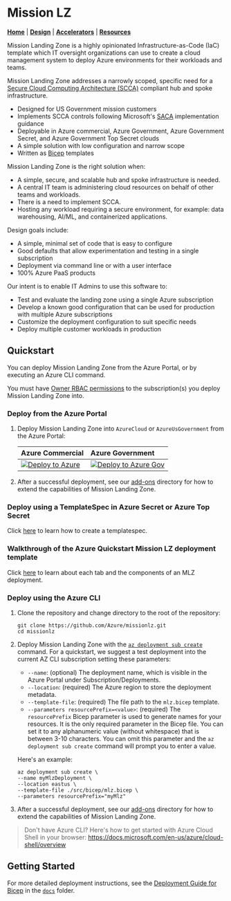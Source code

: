 # Mission LZ

[**Home**](./README.md) | [**Design**](./DESIGN.md) | [**Accelerators**](./ACCELERATORS.md) | [**Resources**](./RESOURCES.md)

Mission Landing Zone is a highly opinionated Infrastructure-as-Code (IaC) template which IT oversight organizations can use to create a cloud management system to deploy Azure environments for their workloads and teams.

Mission Landing Zone addresses a narrowly scoped, specific need for a [Secure Cloud Computing Architecture (SCCA)](docs/scca.md) compliant hub and spoke infrastructure.

- Designed for US Government mission customers
- Implements SCCA controls following Microsoft's [SACA](https://aka.ms/saca) implementation guidance
- Deployable in Azure commercial, Azure Government, Azure Government Secret, and Azure Government Top Secret clouds
- A simple solution with low configuration and narrow scope
- Written as [Bicep](./src/bicep/) templates

Mission Landing Zone is the right solution when:

- A simple, secure, and scalable hub and spoke infrastructure is needed.
- A central IT team is administering cloud resources on behalf of other teams and workloads.
- There is a need to implement SCCA.
- Hosting any workload requiring a secure environment, for example: data warehousing, AI/ML, and containerized applications.

Design goals include:

- A simple, minimal set of code that is easy to configure
- Good defaults that allow experimentation and testing in a single subscription
- Deployment via command line or with a user interface
- 100% Azure PaaS products

Our intent is to enable IT Admins to use this software to:

- Test and evaluate the landing zone using a single Azure subscription
- Develop a known good configuration that can be used for production with multiple Azure subscriptions
- Customize the deployment configuration to suit specific needs
- Deploy multiple customer workloads in production

## Quickstart

You can deploy Mission Landing Zone from the Azure Portal, or by executing an Azure CLI command.

You must have [Owner RBAC permissions](https://docs.microsoft.com/en-us/azure/role-based-access-control/built-in-roles#owner) to the subscription(s) you deploy Mission Landing Zone into.

### Deploy from the Azure Portal
<!-- markdownlint-disable MD013 -->
1. Deploy Mission Landing Zone into `AzureCloud` or `AzureUsGovernment` from the Azure Portal:

    | Azure Commercial | Azure Government |
    | :--- | :--- |
    | [![Deploy to Azure](https://aka.ms/deploytoazurebutton)](https://portal.azure.com/#blade/Microsoft_Azure_CreateUIDef/CustomDeploymentBlade/uri/https%3A%2F%2Fraw.githubusercontent.com%2FAzure%2Fmissionlz%2Fmain%2Fsrc%2Fbicep%2Fmlz.json/uiFormDefinitionUri/https%3A%2F%2Fraw.githubusercontent.com%2FAzure%2Fmissionlz%2Fmain%2Fsrc%2Fbicep%2Fform%2Fmlz.portal.json) | [![Deploy to Azure Gov](https://aka.ms/deploytoazuregovbutton)](https://portal.azure.us/#blade/Microsoft_Azure_CreateUIDef/CustomDeploymentBlade/uri/https%3A%2F%2Fraw.githubusercontent.com%2FAzure%2Fmissionlz%2Fmain%2Fsrc%2Fbicep%2Fmlz.json/uiFormDefinitionUri/https%3A%2F%2Fraw.githubusercontent.com%2FAzure%2Fmissionlz%2Fmain%2Fsrc%2Fbicep%2Fform%2Fmlz.portal.json) |
<!-- markdownlint-enable MD013 -->

2. After a successful deployment, see our [add-ons](./src/bicep/add-ons/) directory for how to extend the capabilities of Mission Landing Zone.

### Deploy using a TemplateSpec in Azure Secret or Azure Top Secret

Click [here](./docs/deployment-guide-templatespec.md) to learn how to create a templatespec.

### Walkthrough of the Azure Quickstart Mission LZ deployment template

Click [here](./docs/deployment-guide-walkthrough.md) to learn about each tab and the components of an MLZ deployment.

### Deploy using the Azure CLI

1. Clone the repository and change directory to the root of the repository:

    ```plaintext
    git clone https://github.com/Azure/missionlz.git
    cd missionlz
    ```

1. Deploy Mission Landing Zone with the [`az deployment sub create`](https://docs.microsoft.com/en-us/cli/azure/deployment/sub?view=azure-cli-latest#az_deployment_sub_create) command. For a quickstart, we suggest a test deployment into the current AZ CLI subscription setting these parameters:

    - `--name`: (optional) The deployment name, which is visible in the Azure Portal under Subscription/Deployments.
    - `--location`: (required) The Azure region to store the deployment metadata.
    - `--template-file`: (required) The file path to the `mlz.bicep` template.
    - `--parameters resourcePrefix=<value>`: (required) The `resourcePrefix` Bicep parameter is used to generate names for your resources. It is the only required parameter in the Bicep file. You can set it to any alphanumeric value (without whitespace) that is between 3-10 characters. You can omit this parameter and the `az deployment sub create` command will prompt you to enter a value.

    Here's an example:

    ```plaintext
    az deployment sub create \
    --name myMlzDeployment \
    --location eastus \
    --template-file ./src/bicep/mlz.bicep \
    --parameters resourcePrefix="myMlz"
    ```

1. After a successful deployment, see our [add-ons](./src/bicep/add-ons/) directory for how to extend the capabilities of Mission Landing Zone.

> Don't have Azure CLI? Here's how to get started with Azure Cloud Shell in your browser: <https://docs.microsoft.com/en-us/azure/cloud-shell/overview>

## Getting Started

For more detailed deployment instructions, see the [Deployment Guide for Bicep](docs/deployment-guide-bicep.md) in the [`docs`](docs) folder.
